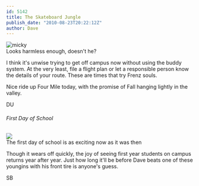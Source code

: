 ```yaml
---
id: 5142
title: The Skateboard Jungle
publish_date: "2010-08-23T20:22:12Z"
author: Dave
---
```


![micky](http://www.flagstafffrenzy.org/wp-content/uploads/2010/08/board.jpg)  
Looks harmless enough, doesn't he?

I think it's unwise trying to get off campus now without using the buddy system. At the very least, file a flight plan or let a responsible person know the details of your route. These are times that try Frenz souls.

Nice ride up Four Mile today, with the promise of Fall hanging lightly in the valley.

DU

###### First Day of School

![](http://lh4.ggpht.com/_MLtKexEhbk0/Sr7W5qRXtbI/AAAAAAAAAEI/vWYpCj2Adho/s2400/steve_kate_1stday.jpeg)  
The first day of school is as exciting now as it was then

Though it wears off quickly, the joy of seeing first year students on campus returns year after year. Just how long it'll be before Dave beats one of these youngins with his front tire is anyone's guess.

SB
